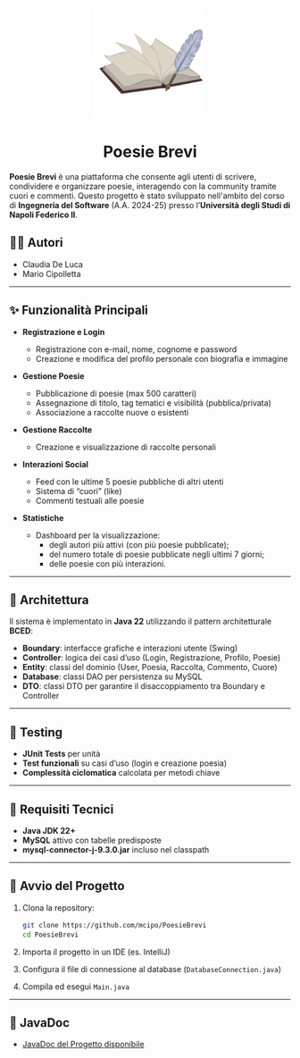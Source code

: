 <p align="center">
  <img src="logo.png" alt="Poesie Brevi Logo" width="200"/>
</p>

<h1 align="center">Poesie Brevi</h1>

**Poesie Brevi** è una piattaforma che consente agli utenti di scrivere, condividere e organizzare poesie, interagendo con la community tramite cuori e commenti. 
Questo progetto è stato sviluppato nell'ambito del corso di **Ingegneria del Software** (A.A. 2024-25) presso l’**Università degli Studi di Napoli Federico II**.

## 👩‍💻 Autori

- Claudia De Luca 
- Mario Cipolletta 

---

## ✨ Funzionalità Principali

- **Registrazione e Login**
  - Registrazione con e-mail, nome, cognome e password
  - Creazione e modifica del profilo personale con biografia e immagine

- **Gestione Poesie**
  - Pubblicazione di poesie (max 500 caratteri)
  - Assegnazione di titolo, tag tematici e visibilità (pubblica/privata)
  - Associazione a raccolte nuove o esistenti

- **Gestione Raccolte**
  - Creazione e visualizzazione di raccolte personali

- **Interazioni Social**
  - Feed con le ultime 5 poesie pubbliche di altri utenti
  - Sistema di “cuori” (like)
  - Commenti testuali alle poesie
    
- **Statistiche**
  - Dashboard per la visualizzazione:
    - degli autori più attivi (con più poesie pubblicate);
    - del numero totale di poesie pubblicate negli ultimi 7 giorni;
    - delle poesie con più interazioni.
    
---

## 🧱 Architettura

Il sistema è implementato in **Java 22** utilizzando il pattern architetturale **BCED**:

- **Boundary**: interfacce grafiche e interazioni utente (Swing)
- **Controller**: logica dei casi d’uso (Login, Registrazione, Profilo, Poesie)
- **Entity**: classi del dominio (User, Poesia, Raccolta, Commento, Cuore)
- **Database**: classi DAO per persistenza su MySQL
- **DTO**: classi DTO per garantire il disaccoppiamento tra Boundary e Controller

---

## 🧪 Testing

- **JUnit Tests** per unità
- **Test funzionali** su casi d’uso (login e creazione poesia)
- **Complessità ciclomatica** calcolata per metodi chiave

---

## 🔧 Requisiti Tecnici

- **Java JDK 22+**
- **MySQL** attivo con tabelle predisposte
- **mysql-connector-j-9.3.0.jar** incluso nel classpath

---

## 🚀 Avvio del Progetto

1. Clona la repository:
   ```bash
   git clone https://github.com/mcipo/PoesieBrevi
   cd PoesieBrevi
   ```

2. Importa il progetto in un IDE (es. IntelliJ)

3. Configura il file di connessione al database (`DatabaseConnection.java`)

4. Compila ed esegui `Main.java`

---

## 🔗 JavaDoc

- [JavaDoc del Progetto disponibile](https://mcipo.github.io/PoesieBrevi/)
